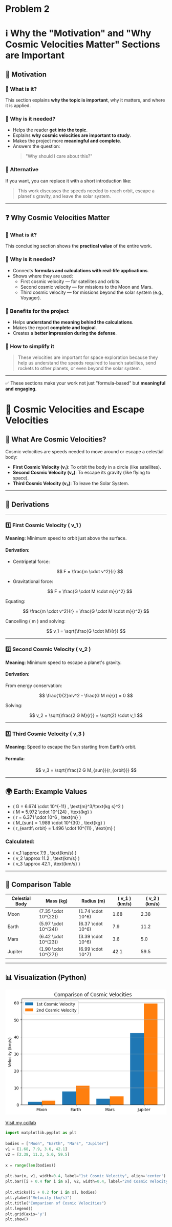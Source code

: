 # Problem 2

# ℹ️ Why the "Motivation" and "Why Cosmic Velocities Matter" Sections are Important

## 📘 Motivation

### 🔹 What is it?

This section explains **why the topic is important**, why it matters, and where it is applied.

### 🔹 Why is it needed?

- Helps the reader **get into the topic**.
- Explains **why cosmic velocities are important to study**.
- Makes the project more **meaningful and complete**.
- Answers the question:  
  > "Why should I care about this?"

### 🔹 Alternative

If you want, you can replace it with a short introduction like:

> This work discusses the speeds needed to reach orbit, escape a planet's gravity, and leave the solar system.

---

## ❓ Why Cosmic Velocities Matter

### 🔹 What is it?

This concluding section shows the **practical value** of the entire work.

### 🔹 Why is it needed?

- Connects **formulas and calculations with real-life applications**.
- Shows where they are used:
  - First cosmic velocity — for satellites and orbits.
  - Second cosmic velocity — for missions to the Moon and Mars.
  - Third cosmic velocity — for missions beyond the solar system (e.g., Voyager).

### 🔹 Benefits for the project

- Helps **understand the meaning behind the calculations**.
- Makes the report **complete and logical**.
- Creates a **better impression during the defense**.

### 🔹 How to simplify it

> These velocities are important for space exploration because they help us understand the speeds required to launch satellites, send rockets to other planets, or even beyond the solar system.

---

✅ These sections make your work not just "formula-based" but **meaningful and engaging**.


# 🚀 Cosmic Velocities and Escape Velocities

## 📘 What Are Cosmic Velocities?

Cosmic velocities are speeds needed to move around or escape a celestial body:

- **First Cosmic Velocity (v₁)**: To orbit the body in a circle (like satellites).
- **Second Cosmic Velocity (v₂)**: To escape its gravity (like flying to space).
- **Third Cosmic Velocity (v₃)**: To leave the Solar System.

---

## 🧠 Derivations

---

### 1️⃣ First Cosmic Velocity \( v_1 \)

**Meaning**: Minimum speed to orbit just above the surface.

#### Derivation:

- Centripetal force:

  $$
  F = \frac{m \cdot v^2}{r}
  $$

- Gravitational force:

  $$
  F = \frac{G \cdot M \cdot m}{r^2}
  $$

Equating:

$$
\frac{m \cdot v^2}{r} = \frac{G \cdot M \cdot m}{r^2}
$$

Cancelling \( m \) and solving:

$$
v_1 = \sqrt{\frac{G \cdot M}{r}}
$$

---

### 2️⃣ Second Cosmic Velocity \( v_2 \)

**Meaning**: Minimum speed to escape a planet's gravity.

#### Derivation:

From energy conservation:

$$
\frac{1}{2}mv^2 - \frac{G M m}{r} = 0
$$

Solving:

$$
v_2 = \sqrt{\frac{2 G M}{r}} = \sqrt{2} \cdot v_1
$$

---

### 3️⃣ Third Cosmic Velocity \( v_3 \)

**Meaning**: Speed to escape the Sun starting from Earth’s orbit.

#### Formula:

$$
v_3 = \sqrt{\frac{2 G M_{sun}}{r_{orbit}}}
$$

---

## 🌍 Earth: Example Values

- \( G = 6.674 \cdot 10^{-11} \, \text{m}^3/\text{kg s}^2 \)  
- \( M = 5.972 \cdot 10^{24} \, \text{kg} \)  
- \( r = 6.371 \cdot 10^6 \, \text{m} \)  
- \( M_{sun} = 1.989 \cdot 10^{30} \, \text{kg} \)  
- \( r_{earth\ orbit} = 1.496 \cdot 10^{11} \, \text{m} \)

### Calculated:

- \( v_1 \approx 7.9 \, \text{km/s} \)
- \( v_2 \approx 11.2 \, \text{km/s} \)
- \( v_3 \approx 42.1 \, \text{km/s} \)

---

## 🌌 Comparison Table

| Celestial Body | Mass (kg)           | Radius (m)        | \( v_1 \) (km/s) | \( v_2 \) (km/s) |
|----------------|---------------------|-------------------|------------------|------------------|
| Moon           | \(7.35 \cdot 10^{22}\) | \(1.74 \cdot 10^6\) | 1.68             | 2.38             |
| Earth          | \(5.97 \cdot 10^{24}\) | \(6.37 \cdot 10^6\) | 7.9              | 11.2             |
| Mars           | \(6.42 \cdot 10^{23}\) | \(3.39 \cdot 10^6\) | 3.6              | 5.0              |
| Jupiter        | \(1.90 \cdot 10^{27}\) | \(6.99 \cdot 10^7\) | 42.1             | 59.5             |

---

## 📊 Visualization (Python)

![alt text](image-2.png)

[Visit my collab](https://colab.research.google.com/drive/1vO_BEtypX3SSkw-R99Hm8HqmZcJ6EERA)


```python
import matplotlib.pyplot as plt

bodies = ["Moon", "Earth", "Mars", "Jupiter"]
v1 = [1.68, 7.9, 3.6, 42.1]
v2 = [2.38, 11.2, 5.0, 59.5]

x = range(len(bodies))

plt.bar(x, v1, width=0.4, label="1st Cosmic Velocity", align='center')
plt.bar([i + 0.4 for i in x], v2, width=0.4, label="2nd Cosmic Velocity", align='center')

plt.xticks([i + 0.2 for i in x], bodies)
plt.ylabel("Velocity (km/s)")
plt.title("Comparison of Cosmic Velocities")
plt.legend()
plt.grid(axis='y')
plt.show()
```
